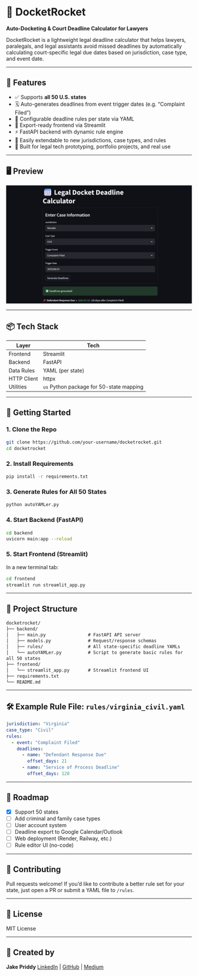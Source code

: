 # 📅 DocketRocket

**Auto-Docketing & Court Deadline Calculator for Lawyers**

DocketRocket is a lightweight legal deadline calculator that helps lawyers, paralegals, and legal assistants avoid missed deadlines by automatically calculating court-specific legal due dates based on jurisdiction, case type, and event date.

---

## 🚀 Features

- ✅ Supports **all 50 U.S. states**
- 🗓️ Auto-generates deadlines from event trigger dates (e.g. “Complaint Filed”)
- 📂 Configurable deadline rules per state via YAML
- 📄 Export-ready frontend via Streamlit
- ⚡ FastAPI backend with dynamic rule engine
- 🧠 Easily extendable to new jurisdictions, case types, and rules
- 🧪 Built for legal tech prototyping, portfolio projects, and real use

---

## 🖥️ Preview

![screenshot](./screenshot.png)

---

## 📦 Tech Stack

| Layer       | Tech                                     |
| ----------- | ---------------------------------------- |
| Frontend    | Streamlit                                |
| Backend     | FastAPI                                  |
| Data Rules  | YAML (per state)                         |
| HTTP Client | httpx                                    |
| Utilities   | `us` Python package for 50-state mapping |

---

## 🧰 Getting Started

### 1. Clone the Repo

```bash
git clone https://github.com/your-username/docketrocket.git
cd docketrocket
```

### 2. Install Requirements

```bash
pip install -r requirements.txt
```

### 3. Generate Rules for All 50 States

```bash
python autoYAMLer.py
```

### 4. Start Backend (FastAPI)

```bash
cd backend
uvicorn main:app --reload
```

### 5. Start Frontend (Streamlit)

In a new terminal tab:

```bash
cd frontend
streamlit run streamlit_app.py
```

---

## 📁 Project Structure

```
docketrocket/
├── backend/
│   ├── main.py                # FastAPI API server
│   ├── models.py              # Request/response schemas
│   ├── rules/                 # All state-specific deadline YAMLs
│   └── autoYAMLer.py          # Script to generate basic rules for all 50 states
├── frontend/
│   └── streamlit_app.py       # Streamlit frontend UI
├── requirements.txt
└── README.md
```

---

## 🛠 Example Rule File: `rules/virginia_civil.yaml`

```yaml
jurisdiction: "Virginia"
case_type: "Civil"
rules:
  - event: "Complaint Filed"
    deadlines:
      - name: "Defendant Response Due"
        offset_days: 21
      - name: "Service of Process Deadline"
        offset_days: 120
```

---

## 🌟 Roadmap

- [x] Support 50 states
- [ ] Add criminal and family case types
- [ ] User account system
- [ ] Deadline export to Google Calendar/Outlook
- [ ] Web deployment (Render, Railway, etc.)
- [ ] Rule editor UI (no-code)

---

## 🤝 Contributing

Pull requests welcome! If you’d like to contribute a better rule set for your state, just open a PR or submit a YAML file to `/rules`.

---

## 📜 License

MIT License

---

## 👋 Created by

**Jake Priddy**
[LinkedIn](https://linkedin.com/in/jakepriddy) | [GitHub](https://github.com/jakepriddy) | [Medium](https://medium.com/@0xJake)
